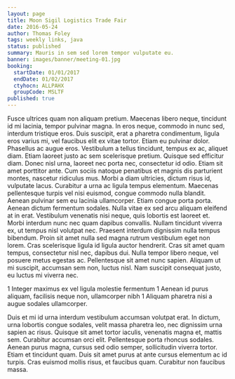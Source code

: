 ```yaml
---
layout: page
title: Moon Sigil Logistics Trade Fair
date: 2016-05-24
author: Thomas Foley
tags: weekly links, java
status: published
summary: Mauris in sem sed lorem tempor vulputate eu.
banner: images/banner/meeting-01.jpg
booking:
  startDate: 01/01/2017
  endDate: 01/02/2017
  ctyhocn: ALLPAHX
  groupCode: MSLTF
published: true
---
```

Fusce ultrices quam non aliquam pretium. Maecenas libero neque, tincidunt id mi lacinia, tempor pulvinar magna. In eros neque, commodo in nunc sed, interdum tristique eros. Duis suscipit, erat a pharetra condimentum, ligula eros varius mi, vel faucibus elit ex vitae tortor. Etiam eu pulvinar dolor. Phasellus ac augue eros. Vestibulum a tellus tincidunt, tempus ex ac, aliquet diam. Etiam laoreet justo ac sem scelerisque pretium. Quisque sed efficitur diam. Donec nisl urna, laoreet nec porta nec, consectetur id odio. Etiam sit amet porttitor ante. Cum sociis natoque penatibus et magnis dis parturient montes, nascetur ridiculus mus. Morbi a diam ultricies, dictum risus id, vulputate lacus. Curabitur a urna ac ligula tempus elementum. Maecenas pellentesque turpis vel nisi euismod, congue commodo nulla blandit.
Aenean pulvinar sem eu lacinia ullamcorper. Etiam congue porta porta. Aenean dictum fermentum sodales. Nulla vitae ex sed arcu aliquam eleifend at in erat. Vestibulum venenatis nisi neque, quis lobortis est laoreet et. Morbi interdum nunc nec quam dapibus convallis. Nullam tincidunt viverra ex, ut tempus nisl volutpat nec. Praesent interdum dignissim nulla tempus bibendum. Proin sit amet nulla sed magna rutrum vestibulum eget non lorem. Cras scelerisque ligula id ligula auctor hendrerit. Cras sit amet quam tempus, consectetur nisl nec, dapibus dui. Nulla tempor libero neque, vel posuere metus egestas ac. Pellentesque sit amet nunc sapien. Aliquam ut mi suscipit, accumsan sem non, luctus nisl. Nam suscipit consequat justo, eu luctus mi viverra nec.

1 Integer maximus ex vel ligula molestie fermentum
1 Aenean id purus aliquam, facilisis neque non, ullamcorper nibh
1 Aliquam pharetra nisi a augue sodales ullamcorper.

Duis et mi id urna interdum vestibulum accumsan volutpat erat. In dictum, urna lobortis congue sodales, velit massa pharetra leo, nec dignissim urna sapien ac risus. Quisque sit amet tortor iaculis, venenatis magna et, mattis sem. Curabitur accumsan orci elit. Pellentesque porta rhoncus sodales. Aenean purus magna, cursus sed odio semper, sollicitudin viverra tortor. Etiam et tincidunt quam. Duis sit amet purus at ante cursus elementum ac id turpis. Cras euismod mollis risus, et faucibus quam. Curabitur non faucibus massa.
